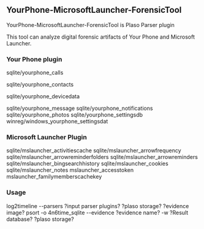 ## YourPhone-MicrosoftLauncher-ForensicTool

YourPhone-MicrosoftLauncher-ForensicTool is Plaso Parser plugin

This tool can analyze digital forensic artifacts of Your Phone and Microsoft Launcher. 

### Your Phone plugin
sqlite/yourphone_calls

sqlite/yourphone_contacts

sqlite/yourphone_devicedata

sqlite/yourphone_message
sqlite/yourphone_notifications
sqlite/yourphone_photos
sqlite/yourphone_settingsdb
winreg/windows_yourphone_settingsdat

### Microsoft Launcher Plugin
sqlite/mslauncher_activitiescache
sqlite/mslauncher_arrowfrequency
sqlite/mslauncher_arrowreminderfolders
sqlite/mslauncher_arrowreminders
sqlite/mslauncher_bingsearchhistory
sqlite/mslauncher_cookies
sqlite/mslauncher_notes
mslauncher_accesstoken
mslauncher_familymemberscachekey

### Usage
log2timeline --parsers ?input parser plugins? ?plaso storage? ?evidence image?
psort -o 4n6time_sqlite --evidence ?evidence name? -w ?Result database? ?plaso storage?

